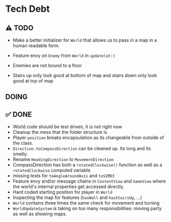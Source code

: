 # Tech Debt

## ⚠️ TODO
- Make a better initializer for `World` that allows us to pass in a map in a human readable form.
- Feature envy on `Enemy` from `World` in `update(at:)`
- Enemies are not bound to a floor

- Stairs up only look good at bottom of map and stairs down only look good at top of map

## DOING

## ✅ DONE

- World code should be test driven, it is not right now
- Cleanup the mess that the folder structure is
- Player `position` breaks encapsulation as its changeable from outside of the class.
- `Direction.toCompassDirection` can be cleaned up. Its long and its smelly.
- Rename `HeadingDirection` to `MovementDirection`
- CompassDirection has both a `rotatedClockwise()` function as well as a `rotatedClockwise` computed variable.
- missing tests for `toAngleAroundAxis` and `toSIMD3`
- Feature envy and/or message chains in `ContentView` and `GameView` where the world's internal properties get accessed directly.
- Hard coded starting position for player in `World`
- Inspecting the map for features (`hasWall` and `hasStairsUp`, ...)
- `World` contains three times the same check for movement and turning
- `WorldUpdateSystem` is taking on too many responsibilities: moving party as well as showing maps.
